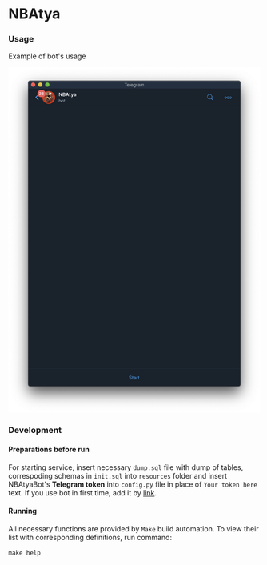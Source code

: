 # NBAtya

### Usage

Example of bot's usage

[![EXAMPLE OF USAGE](resources/nbatya_preview.png)](https://youtu.be/i_xZYm6-HkI)

### Development

#### Preparations before run

For starting service, insert necessary `dump.sql` file with dump of tables, correspoding schemas in `init.sql` into `resources` folder and
insert NBAtyaBot's **Telegram token** into `config.py` file in place of `Your token here` text.
If you use bot in first time, add it by [link](https://t.me/NBAtyaBot).

#### Running

All necessary functions are provided by `Make` build automation.
To view their list with corresponding definitions, run command:
```
make help
```
